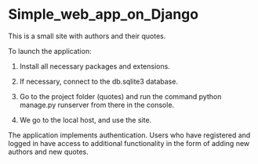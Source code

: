 # Simple_web_app_on_Django
This is a small site with authors and their quotes.

To launch the application:

1. Install all necessary packages and extensions.

2. If necessary, connect to the db.sqlite3 database.

3. Go to the project folder (quotes) and
run the command python manage.py runserver from there in the console.

4. We go to the local host, and use the site.

The application implements authentication. Users who have registered and logged in have access to additional functionality in the form of adding new authors and new quotes.
